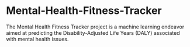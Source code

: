 # Mental-Health-Fitness-Tracker
The Mental Health Fitness Tracker project is a machine learning endeavor aimed at predicting the Disability-Adjusted Life Years (DALY) associated with mental health issues. 
